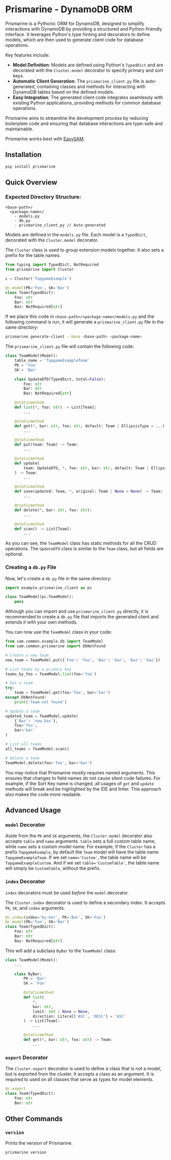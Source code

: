 # Prismarine - DynamoDB ORM

Prismarine is a Pythonic ORM for DynamoDB, designed to simplify interactions with DynamoDB by providing a structured and Python-friendly interface. It leverages Python's type hinting and decorators to define models, which are then used to generate client code for database operations.

Key features include:
- **Model Definition**: Models are defined using Python's `TypedDict` and are decorated with the `Cluster.model` decorator to specify primary and sort keys.
- **Automatic Client Generation**: The `prismarine_client.py` file is auto-generated, containing classes and methods for interacting with DynamoDB tables based on the defined models.
- **Easy Integration**: The generated client code integrates seamlessly with existing Python applications, providing methods for common database operations.

Prismarine aims to streamline the development process by reducing boilerplate code and ensuring that database interactions are type-safe and maintainable.

Prismarine works best with [EasySAM](https://github.com/adsight-app/easysam).

## Installation

```bash
pip install prismarine
```

## Quick Overview

### Expected Directory Structure:

```
<base-path>/
  <package-name>/
    - models.py
    - db.py
    - prismarine_client.py // Auto-generated
```

Models are defined in the `models.py` file. Each model is a `TypedDict`, decorated with the `Cluster.model` decorator.

The `Cluster` class is used to group extension models together. It also sets a prefix for the table names.

```python
from typing import TypedDict, NotRequired
from prismarine import Cluster

c = Cluster('TapgameExample')

@c.model(PK='Foo', SK='Bar')
class Team(TypedDict):
    Foo: str
    Bar: str
    Baz: NotRequired[str]
```

If we place this code in `<base-path>/<package-name>/models.py` and the following command is run, it will generate a `prismarine_client.py` file in the same directory:

```bash
prismarine generate-client --base <base-path> <package-name>
```

The `prismarine_client.py` file will contain the following code:

```python
class TeamModel(Model):
    table_name = 'TapgameExampleTeam'
    PK = 'Foo'
    SK = 'Bar'

    class UpdateDTO(TypedDict, total=False):
        Foo: str
        Bar: str
        Baz: NotRequired[str]

    @staticmethod
    def list(*, foo: str) -> List[Team]:
        ...

    @staticmethod
    def get(*, bar: str, foo: str, default: Team | EllipsisType = ...) -> Team:
        ...

    @staticmethod
    def put(team: Team) -> Team:
        ...

    @staticmethod
    def update(
        team: UpdateDTO, *, foo: str, bar: str, default: Team | EllipsisType = ...
    ) -> Team:
        ...

    @staticmethod
    def save(updated: Team, *, original: Team | None = None) -> Team:
        ...

    @staticmethod
    def delete(*, bar: str, foo: str):
        ...

    @staticmethod
    def scan() -> List[Team]:
        ...
```

As you can see, the `TeamModel` class has static methods for all the CRUD operations. The `UpdateDTO` class is similar to the `Team` class, but all fields are optional.

### Creating a `db.py` File

Now, let's create a `db.py` file in the same directory:

```python
import example.prismarine_client as pc

class TeamModel(pc.TeamModel):
    pass
```

Although you can import and use `prismarine_client.py` directly, it is recommended to create a `db.py` file that imports the generated client and extends it with your own methods.

You can now use the `TeamModel` class in your code:

```python
from sam.common.example.db import TeamModel
from sam.common.prismarine import DbNotFound

# Create a new team
new_team = TeamModel.put({'Foo': 'foo', 'Bar': 'bar', 'Baz': 'baz'})

# List teams by a primary key
teams_by_foo = TeamModel.list(foo='foo')

# Get a team
try:
    team = TeamModel.get(foo='foo', bar='bar')
except DbNotFound:
    print('Team not found')

# Update a team
updated_team = TeamModel.update(
    {'Baz': 'new_baz'},
    foo='foo',
    bar='bar'
)

# List all teams
all_teams = TeamModel.scan()

# Delete a team
TeamModel.delete(foo='foo', bar='bar')
```

You may notice that Prismarine mostly requires named arguments. This ensures that changes to field names do not cause silent code failures. For example, if the Sort Key name is changed, all usages of `get` and `update` methods will break and be highlighted by the IDE and linter. This approach also makes the code more readable.

## Advanced Usage

### `model` Decorator

Aside from the `PK` and `SK` arguments, the `Cluster.model` decorator also accepts `table` and `name` arguments. `table` sets a full custom table name, while `name` sets a custom model name. For example, if the `Cluster` has a prefix `TapgameExample`, by default the `Team` model will have the table name `TapgameExampleTeam`. If we set `name='Custom'`, the table name will be `TapgameExampleCustom`. And if we set `table='CustomTable'`, the table name will simply be `CustomTable`, without the prefix.

### `index` Decorator

`index` decorators must be used *before* the `model` decorator.

The `Cluster.index` decorator is used to define a secondary index. It accepts `PK`, `SK`, and `index` arguments.

```python
@c.index(index='by-bar', PK='Bar', SK='Foo')
@c.model(PK='Foo', SK='Bar')
class Team(TypedDict):
    Foo: str
    Bar: str
    Baz: NotRequired[str]
```

This will add a subclass `ByBar` to the `TeamModel` class:

```python
class TeamModel(Model):
    ...

    class ByBar:
        PK = 'Bar'
        SK = 'Foo'

        @staticmethod
        def list(
            *,
            bar: str,
            limit: int | None = None,
            direction: Literal['ASC', 'DESC'] = 'ASC'
        ) -> List[Team]:
            ...

        @staticmethod
        def get(*, bar: str, foo: str) -> Team:
            ...
```

### `export` Decorator

The `Cluster.export` decorator is used to define a class that is not a model, but is exported from the cluster. It accepts a class as an argument. It is required to used on all classes that serve as types for model elements.

```python
@c.export
class Team(TypedDict):
    Foo: str
    Bar: str
```

## Other Commands

### `version`

Prints the version of Prismarine.

```bash
prismarine version
```
